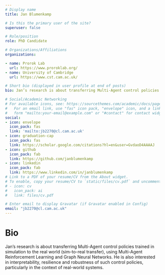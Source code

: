 ```yaml
---
# Display name
title: Jan Blumenkamp

# Is this the primary user of the site?
superuser: false

# Role/position
role: PhD Candidate

# Organizations/Affiliations
organizations:

- name: Prorok Lab
  url: https://www.proroklab.org/
- name: University of Cambridge
  url: https://www.cst.cam.ac.uk/

# Short bio (displayed in user profile at end of posts)
bio: Jan’s research is about transferring Multi-Agent control policies trained in simulation to the real world (sim-to-real transfer), using Multi-Agent Reinforcement Learning and Graph Neural Networks. He is also interested in interpretability, resilience and robustness of such control policies, particularly in the context of real-world systems.

# Social/Academic Networking
# For available icons, see: https://sourcethemes.com/academic/docs/page-builder/#icons
#   For an email link, use "fas" icon pack, "envelope" icon, and a link in the
#   form "mailto:your-email@example.com" or "#contact" for contact widget.
social:
- icon: envelope
  icon_pack: fas
  link: 'mailto:jb2270@cl.cam.ac.uk'
- icon: graduation-cap
  icon_pack: fas
  link: https://scholar.google.com/citations?hl=en&user=GvdaoD4AAAAJ
- icon: github
  icon_pack: fab
  link: https://github.com/janblumenkamp
- icon: linkedin
  icon_pack: fab
  link: https://www.linkedin.com/in/janblumenkamp
# Link to a PDF of your resume/CV from the About widget.
# To enable, copy your resume/CV to `static/files/cv.pdf` and uncomment the lines below.
# - icon: cv
#   icon_pack: ai
#   link: files/cv.pdf

# Enter email to display Gravatar (if Gravatar enabled in Config)
email: "jb2270@cl.cam.ac.uk"
---
```

# Bio
Jan’s research is about transferring Multi-Agent control policies trained in simulation to the real world (sim-to-real transfer), using Multi-Agent Reinforcement Learning and Graph Neural Networks. He is also interested in interpretability, resilience and robustness of such control policies, particularly in the context of real-world systems.
